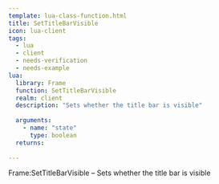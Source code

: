 ```yaml
---
template: lua-class-function.html
title: SetTitleBarVisible
icon: lua-client
tags:
  - lua
  - client
  - needs-verification
  - needs-example
lua:
  library: Frame
  function: SetTitleBarVisible
  realm: client
  description: "Sets whether the title bar is visible"
  
  arguments:
    - name: "state"
      type: boolean
  returns:
    
---
```


<div class="lua__search__keywords">
Frame:SetTitleBarVisible &#x2013; Sets whether the title bar is visible
</div>
